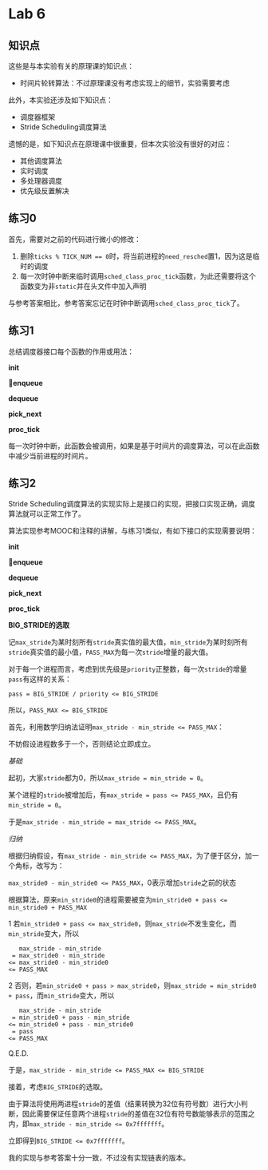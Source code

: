 # Lab 6

## 知识点

这些是与本实验有关的原理课的知识点：

* 时间片轮转算法：不过原理课没有考虑实现上的细节，实验需要考虑

此外，本实验还涉及如下知识点：

* 调度器框架
* Stride Scheduling调度算法

遗憾的是，如下知识点在原理课中很重要，但本次实验没有很好的对应：

* 其他调度算法
* 实时调度
* 多处理器调度
* 优先级反置解决

## 练习0

首先，需要对之前的代码进行微小的修改：

1. 删除`ticks % TICK_NUM == 0`时，将当前进程的`need_resched`置1，因为这是临时的调度
2. 每一次时钟中断来临时调用`sched_class_proc_tick`函数，为此还需要将这个函数变为非`static`并在头文件中加入声明

与参考答案相比，参考答案忘记在时钟中断调用`sched_class_proc_tick`了。

## 练习1

总结调度器接口每个函数的作用或用法：

**init**



**enqueue**



**dequeue**



**pick_next**



**proc_tick**

每一次时钟中断，此函数会被调用，如果是基于时间片的调度算法，可以在此函数中减少当前进程的时间片。



## 练习2

Stride Scheduling调度算法的实现实际上是接口的实现，把接口实现正确，调度算法就可以正常工作了。

算法实现参考MOOC和注释的讲解，与练习1类似，有如下接口的实现需要说明：

**init**



**enqueue**



**dequeue**



**pick_next**



**proc_tick**



**BIG_STRIDE的选取**

记`max_stride`为某时刻所有`stride`真实值的最大值，`min_stride`为某时刻所有`stride`真实值的最小值，`PASS_MAX`为每一次`stride`增量的最大值。

对于每一个进程而言，考虑到优先级是`priority`正整数，每一次`stride`的增量`pass`有这样的关系：

`pass = BIG_STRIDE / priority <= BIG_STRIDE`

所以，`PASS_MAX <= BIG_STRIDE`

首先，利用数学归纳法证明`max_stride - min_stride <= PASS_MAX`：

不妨假设进程数多于一个，否则结论立即成立。

*基础*

起初，大家`stride`都为0，所以`max_stride = min_stride = 0`。

某个进程的`stride`被增加后，有`max_stride = pass <= PASS_MAX`，且仍有`min_stride = 0`。

于是`max_stride - min_stride = max_stride <= PASS_MAX`。

*归纳*

根据归纳假设，有`max_stride - min_stride <= PASS_MAX`，为了便于区分，加一个角标，改写为：

`max_stride0 - min_stride0 <= PASS_MAX`，0表示增加`stride`之前的状态

根据算法，原来`min_stride0`的进程需要被变为`min_stride0 + pass <= min_stride0 + PASS_MAX`

1 若`min_stride0 + pass <= max_stride0`，则`max_stride`不发生变化，而`min_stride`变大，所以

```
   max_stride - min_stride
 = max_stride0 - min_stride
<= max_stride0 - min_stride0
<= PASS_MAX
```

2 否则，若`min_stride0 + pass > max_stride0`，则`max_stride = min_stride0 + pass`，而`min_stride`变大，所以

```
   max_stride - min_stride
 = min_stride0 + pass - min_stride
<= min_stride0 + pass - min_stride0
 = pass
<= PASS_MAX
```

Q.E.D.

于是，`max_stride - min_stride <= PASS_MAX <= BIG_STRIDE`

接着，考虑`BIG_STRIDE`的选取。

由于算法将使用两进程`stride`的差值（结果转换为32位有符号数）进行大小判断，因此需要保证任意两个进程`stride`的差值在32位有符号数能够表示的范围之内，即`max_stride - min_stride <= 0x7fffffff`。

立即得到`BIG_STRIDE <= 0x7fffffff`。

我的实现与参考答案十分一致，不过没有实现链表的版本。